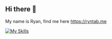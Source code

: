## Hi there 👋

My name is Ryan, find me here https://ryntab.me

[![My Skills](https://skillicons.dev/icons?i=nuxtjs,vue,nodejs,supabase,express,php,redis)](https://skillicons.dev)

